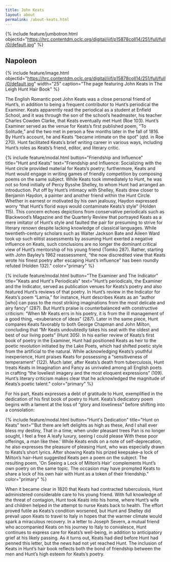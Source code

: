 ```yaml
---
title: John Keats
layout: about
permalink: /about-keats.html
---
```

{% include feature/jumbotron.html objectid="https://hrc.contentdm.oclc.org/digital/iiif/p15878coll14/251/full/full/0/default.jpg" %}

## Napoleon

{% include feature/image.html objectid="https://hrc.contentdm.oclc.org/digital/iiif/p15878coll14/251/full/full/0/default.jpg" width="25" caption="The page featuring John Keats in The Leigh Hunt Hair Book" %} 

The English Romantic poet John Keats was a close personal friend of Hunt’s, in addition to being a frequent contributor to Hunt’s periodical the Examiner. Keats apparently read the periodical as a student at Enfield School, and it was through the son of the school’s headmaster, his teacher Charles Cowden Clarke, that Keats eventually met Hunt (Roe 103). Hunt’s Examiner served as the venue for Keats’s first published poem, “To Solitude,” and the two met in person a few months later in the fall of 1816. By Hunt’s account, he and Keats “became intimate on the spot” (qtd. in Roe 270). Hunt facilitated Keats’s brief writing career in various ways, including Hunt’s roles as Keats’s friend, editor, and literary critic. 

{% include feature/modal.html button="Friendship and Influence" title="Hunt and Keats" text="Friendship and Influence: Socializing with the Hunt circle provided material for Keats’s poetry; furthermore, Keats and Hunt would engage in writing games of friendly competition by composing poems on the same subject. While Keats took immediately to Hunt, he was not so fond initially of Percy Bysshe Shelley, to whom Hunt had arranged an introduction. Put off by Hunt’s intimacy with Shelley, Keats drew closer to Benjamin Haydon, a painter and another friend within the Hunt Circle. Whether in earnest or motivated by his own jealousy, Haydon expressed worry “that Hunt’s florid ways would contaminate Keats’s style” (Holden 115). This concern echoes depictions from conservative periodicals such as Blackwood’s Magazine and the Quarterly Review that portrayed Keats as a mere imitator of Hunt’s style and faulted the pair for presuming to strive for literary renown despite lacking knowledge of classical languages. While twentieth-century scholars such as Walter Jackson Bate and Aileen Ward took up such elitist assessments by assuming Hunt exerted a negative influence on Keats, such conclusions are no longer the dominant critical view of Hunt’s mentorship of his young friend (Tomko 287). Rather, starting with John Bayley’s 1962 reassessment, “the now discredited view that Keats wrote his finest poetry after escaping Hunt’s influence” has been roundly refuted (Holden 132)." color="primary" %}

{% include feature/modal.html button="The Examiner and The Indicator" title="Keats and Hunt's Periodicals" text="Hunt’s periodicals, the Examiner and the Indicator, served as publication venues for Keats’s poetry and also featured Hunt’s reviews of that poetry. In Hunt’s review in the Indicator for Keats’s poem “Lamia,” for instance, Hunt describes Keats as an “author [who] can pass to the most striking imaginations from the most delicate and airy fancy” (287). But Hunt’s praise is counterbalanced with constructive criticism: “When Mr Keats errs in his poetry, it is from the ill management of a good thing, –exuberance of ideas” (287). Later in the same piece, Hunt compares Keats favorably to both George Chapman and John Milton, concluding that “Mr Keats undoubtedly takes his seat with the oldest and best of our living poets” (Hunt 305). In his earlier review of Keats’s first book of poetry in the Examiner, Hunt had positioned Keats as heir to the poetic revolution initiated by the Lake Poets, which had shifted poetic style from the artificial to the natural. While acknowledging Keats’s youthful inexperience, Hunt praises Keats for possessing  a “sensitiveness of temperament” (122). Much later, after Keats’s death from tuberculosis, Hunt treats Keats in Imagination and Fancy as unrivaled among all English poets in crafting “the loveliest imagery and the most eloquent expressions” (109). Hunt’s literary criticism makes clear that he acknowledged the magnitude of Keats’s poetic talent." color="primary" %}

For his part, Keats expresses a debt of gratitude to Hunt, exemplified in the dedication of his first book of poetry to Hunt. Keats’s dedicatory poem begins with a lament at the loss of “glory and loveliness” before shifting into a consolation:

{% include feature/modal.html button="Hunt's Dedication" title="Hunt on Keats" text=“'But there are left delights as high as these,
And I shall ever bless my destiny,
That in a time, when under pleasant trees
Pan is no longer sought, I feel a free
A leafy luxury, seeing I could please
With these poor offerings, a man like thee.' 
While Keats ends on a note of self-deprecation, he also expresses the pleasure of pleasing Hunt, who was especially drawn to Keats’s short lyrics. After showing Keats his prized keepsake–a lock of Milton’s hair–Hunt suggested Keats pen a poem on the subject. The resulting poem, 'On Seeing a Lock of Milton’s Hair' complements Hunt’s own poetry on the same topic. The occasion may have prompted Keats to share a lock of his own hair with Hunt as a token of their friendship." color="primary" %}

When it became clear in 1820 that Keats had contracted tuberculosis, Hunt administered considerable care to his young friend. With full knowledge of the threat of contagion, Hunt took Keats into his home, where Hunt’s wife and children helped in the attempt to nurse Keats back to health. The effort proved futile as Keats’s condition worsened, but Hunt and Shelley did prevail upon Keats to travel to Italy in hopes that the warmer climate would spark a miraculous recovery. In a letter to Joseph Severn, a mutual friend who accompanied Keats on his journey to Italy to convalesce, Hunt continues to express care for Keats’s well-being, in addition to anticipatory grief at his likely passing. As it turns out, Keats had died before Hunt had penned this letter, but the news had not yet reached Hunt. The inclusion of Keats in Hunt’s hair book reflects both the bond of friendship between the men and Hunt’s high esteem for Keats’s poetry.